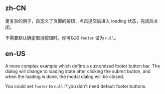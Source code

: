 ## zh-CN

更复杂的例子，自定义了页脚的按钮，点击提交后进入 loading 状态，完成后关闭。

不需要默认确定取消按钮时，你可以把 `footer` 设为 `null`。

## en-US

A more complex example which define a customized footer button bar. The dialog will change to loading state after clicking the submit button, and when the loading is done, the modal dialog will be closed.

You could set `footer` to `null` if you don't need default footer buttons.
